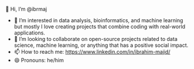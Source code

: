 👋 Hi, I’m @ibrmaj  
- 👀 I’m interested in data analysis, bioinformatics, and machine learning but mostly I love creating projects that combine coding with real-world applications.   
- 💞️ I’m looking to collaborate on open-source projects related to data science, machine learning, or anything that has a positive social impact.  
- 📫 How to reach me: https://www.linkedin.com/in/ibrahim-majid/ 
- 😄 Pronouns: he/him  


<!---
ibrmaj/ibrmaj is a ✨ special ✨ repository because its `README.md` (this file) appears on your GitHub profile.
You can click the Preview link to take a look at your changes.
--->
